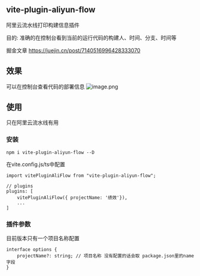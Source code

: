## vite-plugin-aliyun-flow
阿里云流水线打印构建信息插件


目的: 准确的在控制台看到当前的运行代码的构建人、时间、分支、时间等

掘金文章 https://juejin.cn/post/7140516996428333070
## 效果
可以在控制台查看代码的部署信息
![image.png](https://p3-juejin.byteimg.com/tos-cn-i-k3u1fbpfcp/69da24d8e31d4380822326b650a35e76~tplv-k3u1fbpfcp-watermark.image?)

##  使用
只在阿里云流水线有用
### 安装
```
npm i vite-plugin-aliyun-flow --D
```

在vite.config.js/ts中配置
```
import vitePluginAliFlow from "vite-plugin-aliyun-flow";

// plugins
plugins: [
    vitePluginAliFlow({ projectName: '绩效'}),
    ...
]
```

### 插件参数
目前版本只有一个项目名称配置
```
interface options {
    projectName?: string; // 项目名称 没有配置的话会取 package.json里的name字段
}
```